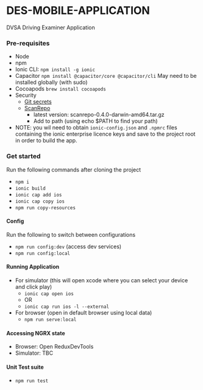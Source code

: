 # DES-MOBILE-APPLICATION
DVSA Driving Examiner Application

### Pre-requisites

- Node
- npm
- Ionic CLI: `npm install -g ionic`
- Capacitor `npm install @capacitor/core @capacitor/cli` May need to be installed globally (with sudo)
- Cocoapods `brew install cocoapods`
- Security
  - [Git secrets](https://github.com/awslabs/git-secrets)
  - [ScanRepo](https://github.com/UKHomeOffice/repo-security-scanner)
    - latest version: scanrepo-0.4.0-darwin-amd64.tar.gz
    - Add to path (using echo $PATH to find your path)
- NOTE: you wil need to obtain `ionic-config.json` and `.npmrc` files containing the ionic enterprise licence keys and save to the project root in order to build the app.

### Get started

Run the following commands after cloning the project
- `npm i`
- `ionic build`
- `ionic cap add ios`
- `ionic cap copy ios`
- `npm run copy-resources`

#### Config

Run the following to switch between configurations
- `npm run config:dev` (access dev services)
- `npm run config:local`

#### Running Application

- For simulator (this will open xcode where you can select your device and click play)
  - `ionic cap open ios`
  - OR
  - `ionic cap run ios -l --external` 
- For browser (open in default browser using local data)
  - `npm run serve:local`

#### Accessing NGRX state

- Browser: Open ReduxDevTools
- Simulator: TBC

#### Unit Test suite

- `npm run test`
